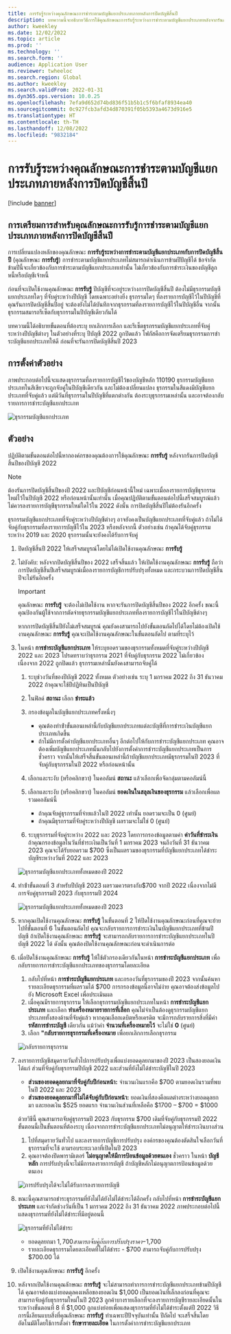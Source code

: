 ```yaml
---
title: การรับรู้ระหว่างคุณลักษณะการชำระตามบัญชีแยกประเภทภายหลังการปิดบัญชีสิ้นปี
description: บทความนี้จะอธิบายวิธีการใช้คุณลักษณะการรับรู้ระหว่างการชำระตามบัญชีแยกประเภทหลังจากรันกระบวนการปิดบัญชีสิ้นปีของบัญชีแยกประเภททั่วไป
author: kweekley
ms.date: 12/02/2022
ms.topic: article
ms.prod: ''
ms.technology: ''
ms.search.form: ''
audience: Application User
ms.reviewer: twheeloc
ms.search.region: Global
ms.author: kweekley
ms.search.validFrom: 2022-01-31
ms.dyn365.ops.version: 10.0.25
ms.openlocfilehash: 7efa9d652d74bd836f51b5b1c5f6bfaf8934ea40
ms.sourcegitcommit: 0c927fcb3afd34d870391f05b5393a4673d916e5
ms.translationtype: HT
ms.contentlocale: th-TH
ms.lasthandoff: 12/08/2022
ms.locfileid: "9832184"
---
```

# <a name="awareness-between-ledger-settlement-feature-after-year-end-close"></a>การรับรู้ระหว่างคุณลักษณะการชำระตามบัญชีแยกประเภทภายหลังการปิดบัญชีสิ้นปี

[!include [banner](../includes/banner.md)]

## <a name="preparing-for-the-ledger-settlement-awareness-feature-after-year-end-close"></a>การเตรียมการสำหรับคุณลักษณะการรับรู้การชำระตามบัญชีแยกประเภทภายหลังการปิดบัญชีสิ้นปี

การเปลี่ยนแปลงหลักของคุณลักษณะ **การรับรู้ระหว่างการชำระตามบัญชีแยกประเภทกับการปิดบัญชีสิ้นปี** (คุณลักษณะ **การรับรู้**) การชำระตามบัญชีแยกประเภทไม่สมารถดำเนินการข้ามปีปัญชีได้ ข้อจํากัดข้ามปีนี้จะเกี่ยวข้องกับการชําระตามบัญชีแยกประเภทเท่านั้น ไม่เกี่ยวข้องกับการชําระเงินของบัญชีลูกหนี้หรือบัญชีเจ้าหนี้

ก่อนที่จะเปิดใช้งานคุณลักษณะ **การรับรู้** ปีบัญชีที่จะอยู่ระหว่างการปิดบัญชีสิ้นปี ต้องไม่มีธุรกรรมบัญชีแยกประเภทใดๆ ที่จับคู่ระหว่างปีบัญชี โดยเฉพาะอย่างยิ่ง ธุรกรรมใดๆ ที่ลงรายการบัญชีไว้ในปีบัญชีที่คุณรันการปิดบัญชีสิ้นปีอยู่ จะต้องยังไม่ได้บันทึกจากธุรกรรมที่ลงรายการบัญชีไว้ในปีบัญชีอื่น จากนั้นธุรกรรมสมารถรีเซ็ตกับธุรกรรมในปีบัญชีเดียวกันได้

บทความนี้ได้อธิบายขั้นตอนที่ต้องระบุ ยกเลิกการเลือก และรีเซ็ตธุรกรรมบัญชีแยกประเภทที่จับคู่ระหว่างปีบัญชีต่างๆ ในตัวอย่างที่ระบุ ปีบัญชี 2022 ถูกปิดแล้ว โฟกัสคือการจัดเตรียมธุรกรรมการชําระบัญชีแยกประเภทให้ดี ก่อนที่จะรันการปิดบัญชีสิ้นปี 2023

## <a name="example-setup"></a>การตั้งค่าตัวอย่าง

ภาพประกอบต่อไปนี้จะแสดงธุรกรรมที่ลงรายการบัญชีไว้ของบัญชีหลัก 110190 ธุรกรรมบัญชีแยกประเภทในสีเขียวจะถูกจับคู่ในปีบัญชีเดียวกัน และไม่ต้องเปลี่ยนแปลง ธุรกรรมในสีแดงมีบัญชีแยกประเภทที่จับคู่แล้ว แต่มีวันที่ธุรกรรมในปีบัญชีที่แตกต่างกัน ต้องระบุธุรกรรมเหล่านั้น และอาจต้องกลับรายการการชําระบัญชีแยกประเภท

![ธุรกรรมบัญชีแยกประเภท](./media/afterYEC1.png)

## <a name="example"></a>ตัวอย่าง

ปฏิบัติตามขั้นตอนต่อไปนี้หากองค์กรของคุณต้องการใช้คุณลักษณะ **การรับรู้** หลังจากรันการปิดบัญชีสิ้นปีของปีบัญชี 2022

> [!NOTE]
> ต้องรันการปิดบัญชีสิ้นปีของปี 2022 และปีบัญชีก่อนหน้านี้ใหม่ เฉพาะเมื่อลงรายการบัญชีธุรกรรมใหม่ไว้ในปีบัญชี 2022 หรือก่อนหน้านั้นเท่านั้น เมื่อคุณปฏิบัติตามขั้นตอนต่อไปนี้เสร็จสมบูรณ์แล้ว ไม่ควรลงรายการบัญชีธุรกรรมใหม่ใดไว้ใน 2022 ดังนั้น การปิดบัญชีสิ้นปีไม่ต้องรันอีกครั้ง
>
> ธุรกรรมบัญชีแยกประเภทที่จับคู่ระหว่างปีบัญชีต่างๆ อาจยังคงเป็นบัญชีแยกประเภทที่จับคู่แล้ว ถ้าไม่ได้จับคู่กับธุรกรรมที่ลงรายการบัญชีไว้ใน 2023 หรือหลังจากนี้ ตัวอย่างเช่น ถ้าคุณได้จับคู่ธุรกรรมระหว่าง 2019 และ 2020 ธุรกรรมนั้นจะยังคงได้รับการจับคู่

1. ปิดบัญชีสิ้นปี 2022 ให้เสร็จสมบูรณ์โดยไม่ได้เปิดใช้งานคุณลักษณะ **การรับรู้**
2. ไม่บังคับ: หลังจากปิดบัญชีสิ้นปีของ 2022 เสร็จสิ้นแล้ว ให้เปิดใช้งานคุณลักษณะ **การรับรู้** ถือว่าการปิดบัญชีสิ้นปีเสร็จสมบูรณ์เมื่อลงรายการบัญชีการปรับปรุงทั้งหมด และกระบวนการปิดบัญชีสิ้นปีจะไม่รันอีกครั้ง

    > [!IMPORTANT]
    > คุณลักษณะ **การรับรู้** จะต้องไม่เปิดใช้งาน หากจะรันการปิดบัญชีสิ้นปีของ 2022 อีกครั้ง ขณะนี้คุณป้องกันผู้ใช้จากการตัดจ่ายธุรกรรมบัญชีแยกประเภทที่ลงรายการบัญชีไว้ในปีบัญชีต่างๆ

    หากการปิดบัญชีสิ้นปียังไม่เสร็จสมบูรณ์ คุณยังคงสามารถไปยังขั้นตอนถัดไปได้โดยไม่ต้องเปิดใช้งานคุณลักษณะ **การรับรู้** คุณจะเปิดใช้งานคุณลักษณะในขั้นตอนถัดไป ตามที่ระบุไว้

3. ในหน้า **การชําระบัญชีแยกประเภท** ให้ระบุยอดรวมของธุรกรรมทั้งหมดที่จับคู่ระหว่างปีบัญชี 2022 และ 2023 โปรดทราบว่าธุรกรรม 2021 ที่จับคู่กับธุรกรรม 2022 ไม่เกี่ยวข้อง เนื่องจาก 2022 ถูกปิดแล้ว ธุรกรรมเหล่านั้นยังคงสามารถจับคู่ได้

    1. ระบุช่วงวันที่ของปีบัญชี 2022 ทั้งหมด ตัวอย่างเช่น ระบุ 1 มกราคม 2022 ถึง 31 ธันวาคม 2022 ถ้าคุณจะใช้ปีปฏิทินเป็นปีบัญชี
    2. ในฟิลด์ **สถานะ** เลือก **ชำระแล้ว**
    3. กรองข้อมูลในบัญชีแยกประเภทครั้งหนึ่งๆ

        - คุณต้องทําซ้ําขั้นตอนเหล่านี้กับบัญชีแยกประเภทแต่ละบัญชีที่การชําระเงินบัญชีแยกประเภทเกิดขึ้น
        - ถ้าไม่มีการตั้งค่าบัญชีแยกประเภทอื่นๆ อีกต่อไปให้กับการชําระบัญชีแยกประเภท คุณอาจต้องเพิ่มบัญชีแยกประเภทนั้นกลับไปยังการตั้งค่าการชําระบัญชีแยกประเภทเป็นการชั่วคราว จากนั้นให้เสร็จสิ้นขั้นตอนเหล่านี้ถ้าบัญชีแยกประเภทมีธุรกรรมในปี 2023 ที่จับคู่กับธุรกรรมในปี 2022 หรือก่อนหน้านั้น

    4. เลือกและระงับ (หรือคลิกขวา) ในคอลัมน์ **สถานะ** แล้วเลือกเพื่อจัดกลุ่มตามคอลัมน์นี้
    5. เลือกและระงับ (หรือคลิกขวา) ในคอลัมน์ **ยอดเงินในสลุลเงินของธุรกรรม** แล้วเลือกเพื่อผลรวมคอลัมน์นี้

        - ถ้าคุณจับคู่ธุรกรรมที่จ่ายแล้วในปี 2022 เท่านั้น ยอดรวมจะเป็น 0 (ศูนย์)
        - ถ้าคุณมีธุรกรรมที่จับคู่ระหว่างปีบัญชี ผลรวมจะไม่ใช่ 0 (ศูนย์)

    6. ระบุธุรกรรมที่จับคู่ระหว่าง 2022 และ 2023 โดยการกรองข้อมูลตามค่า **ค่าวันที่ชําระเงิน** ถ้าคุณกรองข้อมูลในวันที่ชําระเงินเป็นวันที่ 1 มกราคม 2023 จนถึงวันที่ 31 ธันวาคม 2023 คุณจะได้รับยอดรวม $700 ซึ่งเป็นผลรวมของธุรกรรมที่บัญชีแยกประเภทได้ชําระบัญชีระหว่างวันที่ 2022 และ 2023

    ![ธุรกรรมบัญชีแยกประเภททั้งหมดของปี 2022](./media/afterYEC2.png)

4. ทําซ้ําขั้นตอนที่ 3 สำหรับปีบัญชี 2023 ผลรวมควรตรงกับ$700 จากปี 2022 เนื่องจากไม่มีการจับคู่ธุรกรรมปี 2023 กับธุรกรรมปี 2024

    ![ธุรกรรมบัญชีแยกประเภททั้งหมดของปี 2023](./media/afterYEC3.png)

5. หากคุณเปิดใช้งานคุณลักษณะ **การรับรู้** ในขั้นตอนที่ 2 ให้ปิดใช้งานคุณลักษณะก่อนที่คุณจะย้ายไปที่ขั้นตอนที่ 6 ในขั้นตอนถัดไป คุณจะกลับรายการการชําระเงินในบัญชีแยกประเภทที่ข้ามปีบัญชี ถ้าเปิดใช้งานคุณลักษณะ **การรับรู้** จะสามารถกลับรายการการชําระบัญชีแยกประเภทในปีบัญชี 2022 ได้ ดังนั้น คุณต้องปิดใช้งานคุณลักษณะก่อนจะดำเนินการต่อ
6. เมื่อปิดใช้งานคุณลักษณะ **การรับรู้** ให้ใช้ตัวกรองเดียวกันในหน้า **การชําระบัญชีแยกประเภท** เพื่อกลับรายการการชําระบัญชีแยกประเภทของธุรกรรมโดยละเอียด

    1. กลับไปที่หน้า **การชําระบัญชีแยกประเภท** และกรองวันที่ธุรกรรมของปี 2023 จากนั้นค้นหารายละเอียดธุรกรรมที่ผลรวมได้ $700 การกรองข้อมูลนี้อาจไม่ง่าย คุณอาจต้องส่งข้อมูลไปยัง Microsoft Excel เพื่อประเมินผล
    2. เมื่อคุณมีรายการธุรกรรม ให้เลือกธุรกรรมบัญชีแยกประเภทในหน้า **การชําระบัญชีแยกประเภท** และเลือก **ทำเครื่องหมายรายการที่เลือก** คุณไม่จำเป็นต้องดูธุรกรรมบัญชีแยกประเภททั้งสองด้านที่จับคู่แล้ว หากคุณเลือกเดบิตหรือเครดิต จะมีการกลับรายการสิ่งที่มีค่า **รหัสการชําระบัญชี** เดียวกัน แม้ว่าค่า **จํานวนที่เครื่องหมายไว้** จะไม่ใช่ **0** (ศูนย์)
    3. เลือก **"กลับรายการธุรกรรมที่เครื่องหมาย** เพื่อยกเลิกการเลือกธุรกรรม

    ![กลับรายการธุรกรรม](./media/afterYEC4.png)

7. ลงรายการบัญชีสมุดรายวันทั่วไปการปรับปรุงเพื่อแบ่งยอดดุลยกมาของปี 2023 เป็นสองยอดเงิน ได้แก่ ส่วนที่จับคู่กับธุรกรรมปีบัญชี 2022 และส่วนที่ยังไม่ได้ชําระบัญชีในปี 2023

    - **ส่วนของยอดดุลยกมาที่จับคู่กับปีก่อนหน้า:** จํานวนเงินแรกคือ $700 ตามยอดเงินรวมที่พบในปี 2022 และ 2023
    - **ส่วนของยอดดุลยกมาที่ไม่ได้จับคู่กับปีก่อนหน้า:** ยอดเงินที่สองคือผลต่างระหว่างยอดดุลยกมา และยอดเงิน $525 ยอดแรก จำนวนเงินส่วนที่เหลือคือ $1700 – $700 = $1000

    ด้วยวิธีนี้ คุณสามารถจับคู่ธุรกรรมปี 2023 กับธุรกรรม $700 เดิมที่จับคู่กับธุรกรรมปี 2022 ขั้นตอนนี้เป็นขั้นตอนที่ต้องระบุ เนื่องจากการชําระบัญชีแยกประเภทไม่อนุญาตให้ชําระเงินบางส่วน

    1. ไปที่สมุดรายวันทั่วไป และลงรายการบัญชีการปรับปรุง องค์กรของคุณต้องตัดสินใจเลือกวันที่ธุรกรรมที่จะใช้ ตามรอบระยะเวลาที่เปิดในปี 2023
    2. คุณอาจต้องปิดพารามิเตอร์ **ไม่อนุญาตให้มีการป้อนข้อมูลด้วยตนเอง** ชั่วคราว ในหน้า **บัญชีหลัก** การปรับปรุงนี้จะไม่มีการลงรายการบัญชี ถ้าบัญชีหลักไม่อนุญาตการป้อนข้อมูลด้วยตนเอง

    ![การปรับปรุงได้จะไม่ได้รับการลงรายการบัญชี](./media/afterYEC5.png)

8. ขณะนี้คุณสามารถชำระธุรกรรมที่ยังไม่ได้ยังไม่ได้ชำระได้อีกครั้ง กลับไปที่หน้า **การชําระบัญชีแยกประเภท** และจํากัดช่วงวันที่เป็น 1 มกราคม 2022 ถึง 31 ธันวาคม 2022 ภาพประกอบต่อไปนี้แสดงธุรกรรมที่ยังไม่ได้ชำระที่มีอยู่ตอนนี้

    ![ธุรกรรมที่ยังไม่ได้ชำระ](./media/afterYEC6.png)

    - ยอดดุลยกมา $1,700 สามารถจับคู่กับการปรับปรุงราคา -$1,700
    - รายละเอียดธุรกรรมโดยละเอียดที่ไม่ได้ชำระ - $700 สามารถจับคู่กับการปรับปรุง $700.00 ได้

9. เปิดใช้งานคุณลักษณะ **การรับรู้** อีกครั้ง
10. หลังจากเปิดใช้งานคุณลักษณะ **การรับรู้** จะไม่สามารถทำการการชําระบัญชีแยกประเภทข้ามปีบัญชีได้ คุณอาจต้องแบ่งยอดดุลคงเหลือของยอดเงิน $1,000 เป็นยอดเงินที่เล็กลงก่อนที่คุณจะสามารถจับคู่กับธุรกรรมใหม่ในปี 2023 ลูกค้าบางรายเลือกที่จะลงรายการบัญชีรายละเอียดนั้นในระหว่างขั้นตอนที่ 8 ที่ $1,000 ถูกแบ่งย่อยเพื่อแสดงธุรกรรมที่ยังไม่ได้ชำระตั้งแต่ปี 2022 วิธีการนี้เลียนแบบสิ่งที่คุณลักษณะ **การรับรู้** ทำเฉพาะปีปัจจุบันเท่านั้น ปีถัดไป จะเสร็จสิ้นโดยอัตโนมัติโดยใช้การตั้งค่า **รักษารายละเอียด** ในการตั้งค่าการชําระบัญชีแยกประเภท
